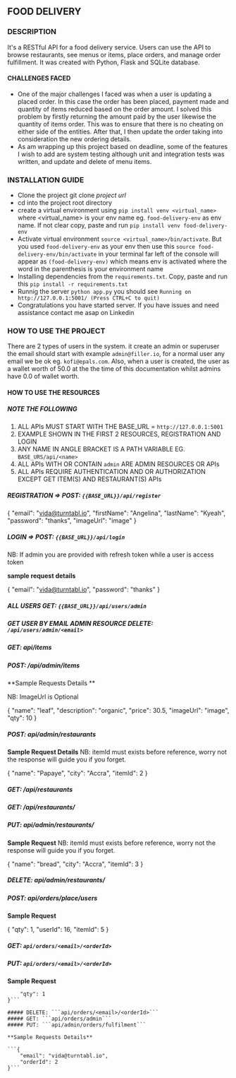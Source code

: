 ## FOOD DELIVERY 

### DESCRIPTION 
It's a RESTful API for a food delivery service. Users can use the API to browse restaurants, see menus or items, place orders, and manage order fulfillment. It was created with Python, Flask and SQLite database.

#### CHALLENGES FACED 
* One of the major challenges I faced was when a user is updating a placed order. In this case the order has been placed, payment made and quantity of items reduced based on the order amount. I solved this problem by firstly returning the amount paid by the user likewise the quantity of items order. This was to ensure that there is no cheating on either side of the entities. After that, I then update the order taking into consideration the new ordering details.
* As am wrapping up this project based on deadline, some of the features I wish to add are system testing although unit and integration tests was written,  and update and delete of menu items.

### INSTALLATION GUIDE 
* Clone the project git clone _project url_
* cd into the project root directory
* create a virtual environment using ```pip install venv <virtual_name>``` where <virtual_name> is your env name eg. ```food-delivery-env``` as env name. If not clear copy, paste and run ```pip install venv food-delivery-env```
* Activate virtual environment ```source <virtual_name>/bin/activate```. But you used ```food-delivery-env``` as your env then use this ```source food-delivery-env/bin/activate``` in your terminal far left of the console will appear as ```(food-delivery-env)``` which means env is activated where the word in the parenthesis is your environment name
* Installing dependencies from the ```requirements.txt```. Copy, paste and run this ```pip install -r requirements.txt```
* Runnig the server ```python app.py``` you should see ``` Running on http://127.0.0.1:5001/ (Press CTRL+C to quit) ```
* Congratulations you have started server. If you have issues and need assistance contact me asap on Linkedin

### HOW TO USE THE PROJECT 
There are 2 types of users in the system. it create an admin or superuser the email should start with <admin> example ```admin@filler.io```, for a normal user any email we be ok eg. ```kofi@epals.com```. Also, when a user is created, the user as a wallet worth of 50.0 at the the time of this documentation whilst admins have 0.0 of wallet worth.

#### HOW TO USE THE RESOURCES 

##### NOTE THE FOLLOWING 

1. ALL APIs MUST START WITH THE BASE_URL = ```http://127.0.0.1:5001```
2. EXAMPLE SHOWN IN THE FIRST 2 RESOURCES, REGISTRATION AND LOGIN
3. ANY NAME IN ANGLE BRACKET IS A PATH VARIABLE EG. ```BASE_URS/api/<name>```
4. ALL APIs WITH OR CONTAIN ```admin``` ARE ADMIN RESOURCES OR APIs
5. ALL APIs REQUIRE AUTHENTICATION AND OR AUTHORIZATION EXCEPT GET ITEM(S) AND RESTAURANT(S) APIs

##### REGISTRATION =>  POST: ```{{BASE_URL}}/api/register```
 
{
    "email": "vida@turntabl.io",
    "firstName": "Angelina",
    "lastName": "Kyeah",
    "password": "thanks",
    "imageUrl": "image"
}

##### LOGIN => POST: ```{{BASE_URL}}/api/login```
NB: If admin you are provided with refresh token while a user is access token

   **sample request details**
   
{
    "email": "vida@turntabl.io",
    "password": "thanks"
}

##### ALL USERS GET: ```{{BASE_URL}}/api/users/admin```

##### GET USER BY EMAIL ADMIN RESOURCE  DELETE: ```/api/users/admin/<email>```
##### GET: api/items
##### POST: /api/admin/items

**Sample Requests Details **

NB: ImageUrl is Optional 

{
    "name": "leaf",
    "description": "organic",
    "price": 30.5,
    "imageUrl": "image",
    "qty": 10
}

##### POST: _api/admin/restaurants_

**Sample Request Details**
NB: itemId must exists before reference, worry not the response will guide you if you forget.

{
    "name": "Papaye",
    "city": "Accra",
    "itemId": 2
}

##### GET: _/api/restaurants_
##### GET: _/api/restaurants/<name>_
##### PUT: _api/admin/restaurants/<name>_

**Sample Request**
NB: itemId must exists before reference, worry not the response will guide you if you forget.

{
    "name": "bread",
    "city": "Accra",
    "itemId": 3
}

##### DELETE: _api/admin/restaurants/<name>_
##### POST: _api/orders/place/users_

**Sample Request**

{
 "qty": 1,
 "userId": 16,
 "itemId": 5
}

##### GET: ```api/orders/<email>/<orderId>```
##### PUT: ```api/orders/<email>/<orderId>```

**Sample Request**

```{
    "qty": 1
}```

##### DELETE: ```api/orders/<email>/<orderId>```
##### GET: ```api/orders/admin```
##### PUT: ```api/admin/orders/fulfilment```

**Sample Requests Details**

```{
    "email": "vida@turntabl.io",
    "orderId": 2
}```
